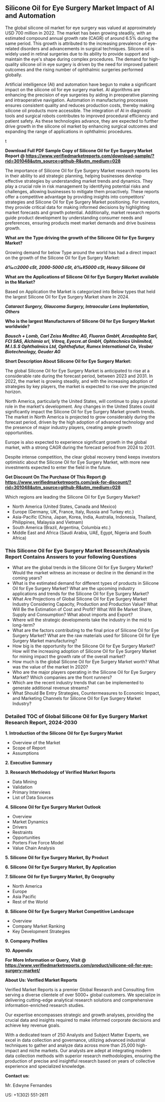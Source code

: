 <h2>Silicone Oil for Eye Surgery Market Impact of AI and Automation</h2><p>The global silicone oil market for eye surgery was valued at approximately USD 700 million in 2022. The market has been growing steadily, with an estimated compound annual growth rate (CAGR) of around 6.5% during the same period. This growth is attributed to the increasing prevalence of eye-related disorders and advancements in surgical techniques. Silicone oil is widely used in retinal surgeries due to its ability to provide support and maintain the eye's shape during complex procedures. The demand for high-quality silicone oil in eye surgery is driven by the need for improved patient outcomes and the rising number of ophthalmic surgeries performed globally.</p><p>Artificial intelligence (AI) and automation have begun to make a significant impact on the silicone oil for eye surgery market. AI algorithms are enhancing the precision of eye surgeries by aiding in preoperative planning and intraoperative navigation. Automation in manufacturing processes ensures consistent quality and reduces production costs, thereby making silicone oil products more accessible. The integration of AI in diagnostic tools and surgical robots contributes to improved procedural efficiency and patient safety. As these technologies advance, they are expected to further drive growth in the silicone oil market by enhancing surgical outcomes and expanding the range of applications in ophthalmic procedures.</p>t</p><p id="" class=""><strong>Download Full PDF Sample Copy of Silicone Oil for Eye Surgery Market Report @ <a href="https://www.verifiedmarketreports.com/download-sample/?rid=301048&utm_source=github-R&utm_medium=028" target="_blank">https://www.verifiedmarketreports.com/download-sample/?rid=301048&utm_source=github-R&utm_medium=028</a></strong></p><p>The importance of&nbsp;Silicone Oil for Eye Surgery Market research reports lies in their ability to aid strategic planning, helping businesses develop effective strategies by understanding market trends and dynamics. They play a crucial role in risk management by identifying potential risks and challenges, allowing businesses to mitigate them proactively. These reports offer a competitive advantage by providing insights into competitors' strategies and Silicone Oil for Eye Surgery Market positioning. For investors, they provide critical data for making informed decisions by highlighting market forecasts and growth potential. Additionally, market research reports guide product development by understanding consumer needs and preferences, ensuring products meet market demands and drive business growth.</p><p><strong>What are the&nbsp;Type driving the growth of the Silicone Oil for Eye Surgery Market?</strong></p><p id="" class="">Growing demand for below Type around the world has had a direct impact on the growth of the Silicone Oil for Eye Surgery Market:</p><em><strong>â‰¤2000 cSt, 2000-5000 cSt, â‰¥5000 cSt, Heavy Silicone Oil</strong></em></p><strong>What are the&nbsp;Applications&nbsp;of Silicone Oil for Eye Surgery Market available in the Market?</strong></p><p id="" class="">Based on Application the Market is categorized into Below types that held the largest Silicone Oil for Eye Surgery Market share In 2024.</p><em><strong>Cataract Surgery, Glaucoma Surgery, Intraocular Lens Implantation, Others</strong></em></p><strong>Who is the largest Manufacturers of Silicone Oil for Eye Surgery Market worldwide?</strong></p><p><em><strong>Bausch + Lomb, Carl Zeiss Meditec AG, Fluoron GmbH, Arcadophta Sarl, FCI SAS, Alchimia srl, Vitreq, Eyecre.at GmbH, Ophtechnics Unlimited, M.I.S.S Ophthalmics Ltd, Ophthafutur, Rumex International Co, Vesber Biotechnology, Geuder AG</strong></em></p><p id="" class=""><strong>Short Description About Silicone Oil for Eye Surgery Market:</strong></p><p>The global Silicone Oil for Eye Surgery Market is anticipated to rise at a considerable rate during the forecast period, between 2023 and 2031. In 2022, the market is growing steadily, and with the increasing adoption of strategies by key players, the market is expected to rise over the projected horizon.</p><p>North America, particularly the United States, will continue to play a pivotal role in the market's development. Any changes in the United States could significantly impact the Silicone Oil for Eye Surgery Market growth trends. The market in North America is projected to grow considerably during the forecast period, driven by the high adoption of advanced technology and the presence of major industry players, creating ample growth opportunities.</p><p>Europe is also expected to experience significant growth in the global market, with a strong CAGR during the forecast period from 2024 to 2031.</p><p>Despite intense competition, the clear global recovery trend keeps investors optimistic about the Silicone Oil for Eye Surgery Market, with more new investments expected to enter the field in the future.</p><p id="" class=""><strong>Get Discount On The Purchase Of This Report @ <a href="https://www.verifiedmarketreports.com/ask-for-discount/?rid=301048&utm_source=github-R&utm_medium=028" target="_blank">https://www.verifiedmarketreports.com/ask-for-discount/?rid=301048&utm_source=github-R&utm_medium=028</a></strong></p>Which regions are leading the Silicone Oil for Eye Surgery Market?</p><ul><li>North America (United States, Canada and Mexico)</li><li>Europe (Germany, UK, France, Italy, Russia and Turkey etc.)</li><li>Asia-Pacific (China, Japan, Korea, India, Australia, Indonesia, Thailand, Philippines, Malaysia and Vietnam)</li><li>South America (Brazil, Argentina, Columbia etc.)</li><li>Middle East and Africa (Saudi Arabia, UAE, Egypt, Nigeria and South Africa)</li></ul><h3 id="" class="">This Silicone Oil for Eye Surgery Market Research/Analysis Report Contains Answers to your following Questions</h3><ul><li>What are the global trends in the Silicone Oil for Eye Surgery Market? Would the market witness an increase or decline in the demand in the coming years?</li><li>What is the estimated demand for different types of products in Silicone Oil for Eye Surgery Market? What are the upcoming industry applications and trends for the Silicone Oil for Eye Surgery Market?</li><li>What Are Projections of Global Silicone Oil for Eye Surgery Market Industry Considering Capacity, Production and Production Value? What Will Be the Estimation of Cost and Profit? What Will Be Market Share, Supply and Consumption? What about imports and Export?</li><li>Where will the strategic developments take the industry in the mid to long-term?</li><li>What are the factors contributing to the final price of Silicone Oil for Eye Surgery Market? What are the raw materials used for Silicone Oil for Eye Surgery Market manufacturing?</li><li>How big is the opportunity for the Silicone Oil for Eye Surgery Market? How will the increasing adoption of Silicone Oil for Eye Surgery Market for mining impact the growth rate of the overall market?</li><li>How much is the global Silicone Oil for Eye Surgery Market worth? What was the value of the market In 2020?</li><li>Who are the major players operating in the Silicone Oil for Eye Surgery Market? Which companies are the front runners?</li><li>Which are the recent industry trends that can be implemented to generate additional revenue streams?</li><li>What Should Be Entry Strategies, Countermeasures to Economic Impact, and Marketing Channels for Silicone Oil for Eye Surgery Market Industry?</li></ul><h3 id="" class="">Detailed TOC of Global Silicone Oil for Eye Surgery Market Research Report, 2024-2030</h3><p id="" class=""><strong>1. Introduction of the Silicone Oil for Eye Surgery Market</strong></p><ul><li>Overview of the Market</li><li>Scope of Report</li><li>Assumptions</li></ul><p id="" class=""><strong>2. Executive Summary</strong></p><p id="" class=""><strong>3. Research Methodology of Verified Market Reports</strong></p><ul><li>Data Mining</li><li>Validation</li><li>Primary Interviews</li><li>List of Data Sources</li></ul><p id="" class=""><strong>4. Silicone Oil for Eye Surgery Market Outlook</strong></p><ul><li>Overview</li><li>Market Dynamics</li><li>Drivers</li><li>Restraints</li><li>Opportunities</li><li>Porters Five Force Model</li><li>Value Chain Analysis</li></ul><p id="" class=""><strong>5. Silicone Oil for Eye Surgery Market, By Product</strong></p><p id="" class=""><strong>6. Silicone Oil for Eye Surgery Market, By Application</strong></p><p id="" class=""><strong>7. Silicone Oil for Eye Surgery Market, By Geography</strong></p><ul><li>North America</li><li>Europe</li><li>Asia Pacific</li><li>Rest of the World</li></ul><p id="" class=""><strong>8. Silicone Oil for Eye Surgery Market Competitive Landscape</strong></p><ul><li>Overview</li><li>Company Market Ranking</li><li>Key Development Strategies</li></ul><p id="" class=""><strong>9. Company Profiles</strong></p><p id="" class=""><strong>10. Appendix</strong></p><p id="" class=""><strong>For More Information or Query, Visit @ <a href="https://www.verifiedmarketreports.com/product/silicone-oil-for-eye-surgery-market/" target="_blank">https://www.verifiedmarketreports.com/product/silicone-oil-for-eye-surgery-market/</a></strong></p><p id="" class=""><strong>About Us: Verified Market Reports</strong></p><p id="" class="">Verified Market Reports is a premier Global Research and Consulting firm serving a diverse clientele of over 5000+ global customers. We specialize in delivering cutting-edge analytical research solutions and comprehensive information-enriched research studies.</p><p id="" class="">Our expertise encompasses strategic and growth analyses, providing the crucial data and insights required to make informed corporate decisions and achieve key revenue goals.</p><p id="" class="">With a dedicated team of 250 Analysts and Subject Matter Experts, we excel in data collection and governance, utilizing advanced industrial techniques to gather and analyze data across more than 25,000 high-impact and niche markets. Our analysts are adept at integrating modern data collection methods with superior research methodologies, ensuring the production of precise and insightful research based on years of collective experience and specialized knowledge.</p><p id="" class=""><strong>Contact us:</strong></p><p id="" class="">Mr. Edwyne Fernandes</p><p id="" class="">US: +1(302) 551-2611</p>